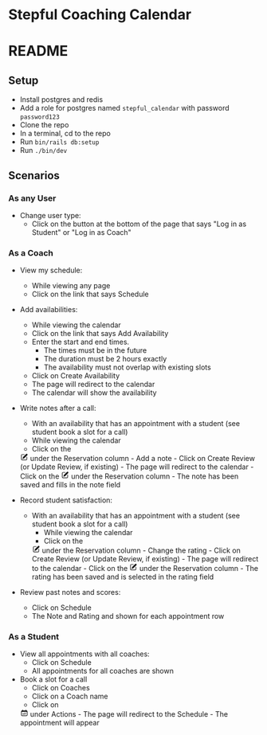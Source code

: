 # Stepful Coaching Calendar


# README

## Setup
 - Install postgres and redis
 - Add a role for postgres named `stepful_calendar` with password `password123`
 - Clone the repo
 - In a terminal, cd to the repo
 - Run `bin/rails db:setup`
 - Run `./bin/dev`

## Scenarios

### As any User
  - Change user type:
    - Click on the button at the bottom of the page that says "Log in as Student" or "Log in as Coach"

### As a Coach
- View my schedule:
  - While viewing any page
  - Click on the link that says Schedule
- Add availabilities:
  - While viewing the calendar
  - Click on the link that says Add Availability
  - Enter the start and end times.
    - The times must be in the future
    - The duration must be 2 hours exactly
    - The availability must not overlap with existing slots
  - Click on Create Availability
  - The page will redirect to the calendar
  - The calendar will show the availability
- Write notes after a call:
  - With an availability that has an appointment with a student (see student book a slot for a call)
  - While viewing the calendar
  - Click on the
  <svg xmlns="http://www.w3.org/2000/svg" viewBox="0 0 20 20" fill="currentColor" style="width: 16px;">
    <path d="M5.433 13.917l1.262-3.155A4 4 0 017.58 9.42l6.92-6.918a2.121 2.121 0 013 3l-6.92 6.918c-.383.383-.84.685-1.343.886l-3.154 1.262a.5.5 0 01-.65-.65z" />
    <path d="M3.5 5.75c0-.69.56-1.25 1.25-1.25H10A.75.75 0 0010 3H4.75A2.75 2.75 0 002 5.75v9.5A2.75 2.75 0 004.75 18h9.5A2.75 2.75 0 0017 15.25V10a.75.75 0 00-1.5 0v5.25c0 .69-.56 1.25-1.25 1.25h-9.5c-.69 0-1.25-.56-1.25-1.25v-9.5z" />
  </svg>
  under the Reservation column
  - Add a note
  - Click on Create Review (or Update Review, if existing)
  - The page will redirect to the calendar
  - Click on the
  <svg xmlns="http://www.w3.org/2000/svg" viewBox="0 0 20 20" fill="currentColor" style="width: 16px;">
    <path d="M5.433 13.917l1.262-3.155A4 4 0 017.58 9.42l6.92-6.918a2.121 2.121 0 013 3l-6.92 6.918c-.383.383-.84.685-1.343.886l-3.154 1.262a.5.5 0 01-.65-.65z" />
    <path d="M3.5 5.75c0-.69.56-1.25 1.25-1.25H10A.75.75 0 0010 3H4.75A2.75 2.75 0 002 5.75v9.5A2.75 2.75 0 004.75 18h9.5A2.75 2.75 0 0017 15.25V10a.75.75 0 00-1.5 0v5.25c0 .69-.56 1.25-1.25 1.25h-9.5c-.69 0-1.25-.56-1.25-1.25v-9.5z" />
  </svg>
  under the Reservation column
  - The note has been saved and fills in the note field

- Record student satisfaction:
  - With an availability that has an appointment with a student (see student book a slot for a call)
    - While viewing the calendar
    - Click on the
    <svg xmlns="http://www.w3.org/2000/svg" viewBox="0 0 20 20" fill="currentColor" style="width: 16px;">
      <path d="M5.433 13.917l1.262-3.155A4 4 0 017.58 9.42l6.92-6.918a2.121 2.121 0 013 3l-6.92 6.918c-.383.383-.84.685-1.343.886l-3.154 1.262a.5.5 0 01-.65-.65z" />
      <path d="M3.5 5.75c0-.69.56-1.25 1.25-1.25H10A.75.75 0 0010 3H4.75A2.75 2.75 0 002 5.75v9.5A2.75 2.75 0 004.75 18h9.5A2.75 2.75 0 0017 15.25V10a.75.75 0 00-1.5 0v5.25c0 .69-.56 1.25-1.25 1.25h-9.5c-.69 0-1.25-.56-1.25-1.25v-9.5z" />
    </svg>
    under the Reservation column
    - Change the rating
    - Click on Create Review (or Update Review, if existing)
    - The page will redirect to the calendar
    - Click on the
    <svg xmlns="http://www.w3.org/2000/svg" viewBox="0 0 20 20" fill="currentColor" style="width: 16px;">
      <path d="M5.433 13.917l1.262-3.155A4 4 0 017.58 9.42l6.92-6.918a2.121 2.121 0 013 3l-6.92 6.918c-.383.383-.84.685-1.343.886l-3.154 1.262a.5.5 0 01-.65-.65z" />
      <path d="M3.5 5.75c0-.69.56-1.25 1.25-1.25H10A.75.75 0 0010 3H4.75A2.75 2.75 0 002 5.75v9.5A2.75 2.75 0 004.75 18h9.5A2.75 2.75 0 0017 15.25V10a.75.75 0 00-1.5 0v5.25c0 .69-.56 1.25-1.25 1.25h-9.5c-.69 0-1.25-.56-1.25-1.25v-9.5z" />
    </svg>
    under the Reservation column
    - The rating has been saved and is selected in the rating field
- Review past notes and scores:
  - Click on Schedule
  - The Note and Rating and shown for each appointment row
### As a Student
- View all appointments with all coaches:
  - Click on Schedule
  - All appointments for all coaches are shown
- Book a slot for a call
  - Click on Coaches
  - Click on a Coach name
  - Click on
  <svg xmlns="http://www.w3.org/2000/svg" viewBox="0 0 20 20" fill="currentColor" style="width: 16px;">
    <path d="M5.25 12a.75.75 0 01.75-.75h.01a.75.75 0 01.75.75v.01a.75.75 0 01-.75.75H6a.75.75 0 01-.75-.75V12zM6 13.25a.75.75 0 00-.75.75v.01c0 .414.336.75.75.75h.01a.75.75 0 00.75-.75V14a.75.75 0 00-.75-.75H6zM7.25 12a.75.75 0 01.75-.75h.01a.75.75 0 01.75.75v.01a.75.75 0 01-.75.75H8a.75.75 0 01-.75-.75V12zM8 13.25a.75.75 0 00-.75.75v.01c0 .414.336.75.75.75h.01a.75.75 0 00.75-.75V14a.75.75 0 00-.75-.75H8zM9.25 10a.75.75 0 01.75-.75h.01a.75.75 0 01.75.75v.01a.75.75 0 01-.75.75H10a.75.75 0 01-.75-.75V10zM10 11.25a.75.75 0 00-.75.75v.01c0 .414.336.75.75.75h.01a.75.75 0 00.75-.75V12a.75.75 0 00-.75-.75H10zM9.25 14a.75.75 0 01.75-.75h.01a.75.75 0 01.75.75v.01a.75.75 0 01-.75.75H10a.75.75 0 01-.75-.75V14zM12 9.25a.75.75 0 00-.75.75v.01c0 .414.336.75.75.75h.01a.75.75 0 00.75-.75V10a.75.75 0 00-.75-.75H12zM11.25 12a.75.75 0 01.75-.75h.01a.75.75 0 01.75.75v.01a.75.75 0 01-.75.75H12a.75.75 0 01-.75-.75V12zM12 13.25a.75.75 0 00-.75.75v.01c0 .414.336.75.75.75h.01a.75.75 0 00.75-.75V14a.75.75 0 00-.75-.75H12zM13.25 10a.75.75 0 01.75-.75h.01a.75.75 0 01.75.75v.01a.75.75 0 01-.75.75H14a.75.75 0 01-.75-.75V10zM14 11.25a.75.75 0 00-.75.75v.01c0 .414.336.75.75.75h.01a.75.75 0 00.75-.75V12a.75.75 0 00-.75-.75H14z" />
    <path fill-rule="evenodd" d="M5.75 2a.75.75 0 01.75.75V4h7V2.75a.75.75 0 011.5 0V4h.25A2.75 2.75 0 0118 6.75v8.5A2.75 2.75 0 0115.25 18H4.75A2.75 2.75 0 012 15.25v-8.5A2.75 2.75 0 014.75 4H5V2.75A.75.75 0 015.75 2zm-1 5.5c-.69 0-1.25.56-1.25 1.25v6.5c0 .69.56 1.25 1.25 1.25h10.5c.69 0 1.25-.56 1.25-1.25v-6.5c0-.69-.56-1.25-1.25-1.25H4.75z" clip-rule="evenodd" />
  </svg>
  under Actions
  - The page will redirect to the Schedule
  - The appointment will appear
